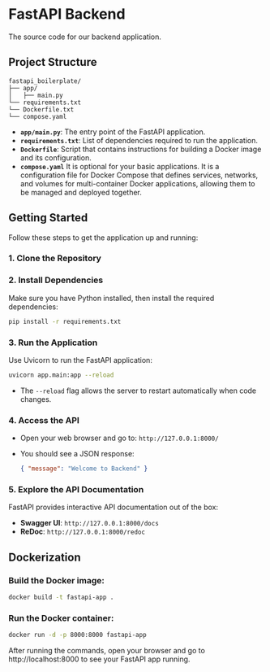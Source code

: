 # FastAPI Backend

The source code for our backend application.

## Project Structure

```plaintext
fastapi_boilerplate/
├── app/
│   ├── main.py
└── requirements.txt
└── Dockerfile.txt
└── compose.yaml
```

- **`app/main.py`**: The entry point of the FastAPI application.
- **`requirements.txt`**: List of dependencies required to run the application.
- **`Dockerfile`**: Script that contains instructions for building a Docker image and its configuration.
- **`compose.yaml`** It is optional for your basic applications. It is a configuration file for Docker Compose that defines services, networks, and volumes for multi-container Docker applications, allowing them to be managed and deployed together.

## Getting Started

Follow these steps to get the application up and running:

### 1. Clone the Repository

### 2. Install Dependencies

Make sure you have Python installed, then install the required dependencies:

```bash
pip install -r requirements.txt
```

### 3. Run the Application

Use Uvicorn to run the FastAPI application:

```bash
uvicorn app.main:app --reload
```

- The `--reload` flag allows the server to restart automatically when code changes.

### 4. Access the API

- Open your web browser and go to: `http://127.0.0.1:8000/`
- You should see a JSON response:

  ```json
  { "message": "Welcome to Backend" }
  ```

### 5. Explore the API Documentation

FastAPI provides interactive API documentation out of the box:

- **Swagger UI**: `http://127.0.0.1:8000/docs`
- **ReDoc**: `http://127.0.0.1:8000/redoc`

## Dockerization

### Build the Docker image:

```bash
docker build -t fastapi-app .
```

### Run the Docker container:

```bash
docker run -d -p 8000:8000 fastapi-app
```

After running the commands, open your browser and go to http://localhost:8000 to see your FastAPI app running.

